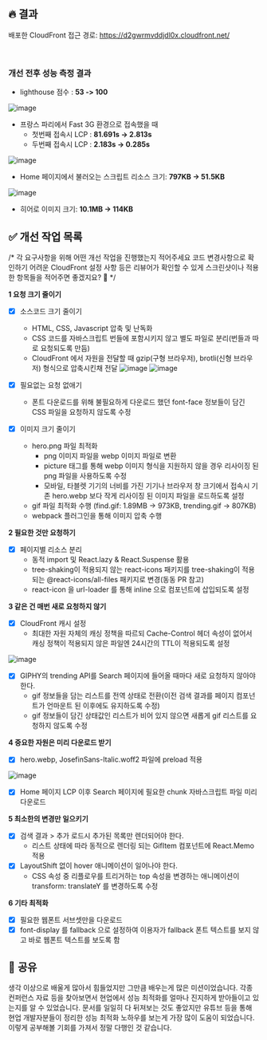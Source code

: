 ## 🔥 결과

배포한 CloudFront 접근 경로: https://d2gwrmvddjdl0x.cloudfront.net/

<br>

### 개선 전후 성능 측정 결과

- lighthouse 점수 : **53 -> 100**

![image](https://user-images.githubusercontent.com/32982670/131308850-000fe291-f648-4438-8583-72fe080dffce.png)

- 프랑스 파리에서 Fast 3G 환경으로 접속했을 때 
  - 첫번째 접속시 LCP : **81.691s -> 2.813s**
  - 두번째 접속시 LCP : **2.183s -> 0.285s**

![image](https://user-images.githubusercontent.com/32982670/131311526-11df4656-566e-4af7-bdc6-c8bc1920354b.png)

- Home 페이지에서 불러오는 스크립트 리소스 크기: **797KB -> 51.5KB**

![image](https://user-images.githubusercontent.com/32982670/131313611-b68155b4-e207-43e1-98ea-4d0566042783.png)

- 히어로 이미지 크기: **10.1MB -> 114KB**


## ✅ 개선 작업 목록
/* 각 요구사항을 위해 어떤 개선 작업을 진행했는지 적어주세요 
   코드 변경사항으로 확인하기 어려운 CloudFront 설정 사항 등은 리뷰어가 확인할 수 있게 스크린샷이나 적용한 항목들을 적어주면 좋겠지요? 🙂
*/

**1 요청 크기 줄이기**
- [x] 소스코드 크기 줄이기
  - HTML, CSS, Javascript 압축 및 난독화
  - CSS 코드를 자바스크립트 번들에 포함시키지 않고 별도 파일로 분리(번들과 따로 요청되도록 만듬)
  - CloudFront 에서 자원을 전달할 때 gzip(구형 브라우저), brotli(신형 브라우저) 형식으로 압축시킨채 전달
  ![image](https://user-images.githubusercontent.com/32982670/131369320-1973acc8-3e82-492d-b635-1bb7cd7fdccc.png)
  ![image](https://user-images.githubusercontent.com/32982670/131369384-1a279ff1-6a40-4838-9dec-4084423f83e6.png)

- [x] 필요없는 요청 없애기
  - 폰트 다운로드를 위해 불필요하게 다운로드 했던 font-face 정보들이 담긴 CSS 파일을 요청하지 않도록 수정
  
- [x] 이미지 크기 줄이기
  - hero.png 파일 최적화
    - png 이미지 파일을 webp 이미지 파일로 변환
    - picture 태그를 통해 webp 이미지 형식을 지원하지 않을 경우 리사이징 된 png 파일을 사용하도록 수정
    - 모바일, 타블렛 기기의 너비를 가진 기기나 브라우저 창 크기에서 접속시 기존 hero.webp 보다 작게 리사이징 된 이미지 파일을 로드하도록 설정
  - gif 파일 최적화 수행 (find.gif: 1.89MB -> 973KB, trending.gif -> 807KB)
  - webpack 플러그인을 통해 이미지 압축 수행

**2 필요한 것만 요청하기**
- [x] 페이지별 리소스 분리
  - 동적 import 및 React.lazy & React.Suspense 활용
  - tree-shaking이 적용되지 않는 react-icons 패키지를 tree-shaking이 적용되는 @react-icons/all-files 패키지로 변경(동동 PR 참고)
  - react-icon 을 url-loader 를 통해 inline 으로 컴포넌트에 삽입되도록 설정

**3 같은 건 매번 새로 요청하지 않기**
- [x] CloudFront 캐시 설정
  - 최대한 자원 자체의 캐싱 정책을 따르되 Cache-Control 헤더 속성이 없어서 캐싱 정책이 적용되지 않은 파일엔 24시간의 TTL이 적용되도록 설정
  
![image](https://user-images.githubusercontent.com/32982670/131369921-e1efae85-b106-412b-b3ad-fe321690e6b4.png)

- [x] GIPHY의 trending API를 Search 페이지에 들어올 때마다 새로 요청하지 않아야 한다.
  - gif 정보들을 담는 리스트를 전역 상태로 전환(이전 검색 결과를 페이지 컴포넌트가 언마운트 된 이후에도 유지하도록 수정)
  - gif 정보들이 담긴 상태값인 리스트가 비어 있지 않으면 새롭게 gif 리스트를 요청하지 않도록 수정

**4 중요한 자원은 미리 다운로드 받기**
- [x] hero.webp, JosefinSans-Italic.woff2 파일에 preload 적용

![image](https://user-images.githubusercontent.com/32982670/131369627-7b24555c-494b-41aa-a183-2a7ca8cdd2ac.png)

- [x] Home 페이지 LCP 이후 Search 페이지에 필요한 chunk 자바스크립트 파일 미리 다운로드

**5 최소한의 변경만 일으키기**
- [x] 검색 결과 > 추가 로드시 추가된 목록만 렌더되어야 한다.
  - 리스트 상태에 따라 동적으로 렌더링 되는 GifItem 컴포넌트에 React.Memo 적용
- [x] LayoutShift 없이 hover 애니메이션이 일어나야 한다.
  - CSS 속성 중 리플로우를 트리거하는 top 속성을 변경하는 애니메이션이 transform: translateY 를 변경하도록 수정

**6 기타 최적화**

- [x] 필요한 웹폰트 서브셋만을 다운로드
- [x] font-display 를 fallback 으로 설정하여 이용자가 fallback 폰트 텍스트를 보지 않고 바로 웹폰트 텍스트를 보도록 함

## 🧐 공유

생각 이상으로 배울게 많아서 힘들었지만 그만큼 배우는게 많은 미션이었습니다. 각종 컨퍼런스 자료 등을 찾아보면서 현업에서 성능 최적화를 얼마나 진지하게 받아들이고 있는지를 알 수 있었습니다. 문서를 일일히 다 뒤져보는 것도 좋았지만 유튜브 등을 통해 현업 개발자분들이 정리한 성능 최적화 노하우를 보는게 가장 많이 도움이 되었습니다. 이렇게 공부해볼 기회를 가져서 정말 다행인 것 같습니다.

